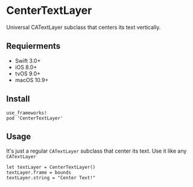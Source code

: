 CenterTextLayer
===

Universal CATextLayer subclass that centers its text vertically.

Requierments
----

* Swift 3.0+
* iOS 8.0+
* tvOS 9.0+
* macOS 10.9+

Install
----

```
use_frameworks!
pod 'CenterTextLayer'
```

Usage
----

It's just a regular `CATextLayer` subclass that center its text.
Use it like any `CATextLayer`

```
let textLayer = CenterTextLayer()
textLayer.frame = bounds
textLayer.string = "Center Text!"
```
